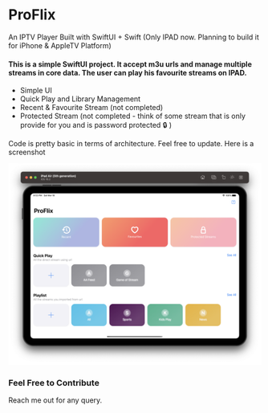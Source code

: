 # ProFlix
An IPTV Player Built with SwiftUI + Swift (Only IPAD now. Planning to build it for iPhone & AppleTV Platform)

#### This is a simple SwiftUI project. It accept m3u urls and manage multiple streams in core data. The user can play his favourite streams on IPAD.

* Simple UI
* Quick Play and Library Management
* Recent & Favourite Stream (not completed)
* Protected Stream (not completed - think of some stream that is only provide for you and is password protected :lock: )

Code is pretty basic in terms of architecture. Feel free to update. Here is a screenshot

![screenshot](https://raw.githubusercontent.com/asolanki-in/ProFlix/main/screenshot.png)


### Feel Free to Contribute
Reach me out for any query.
